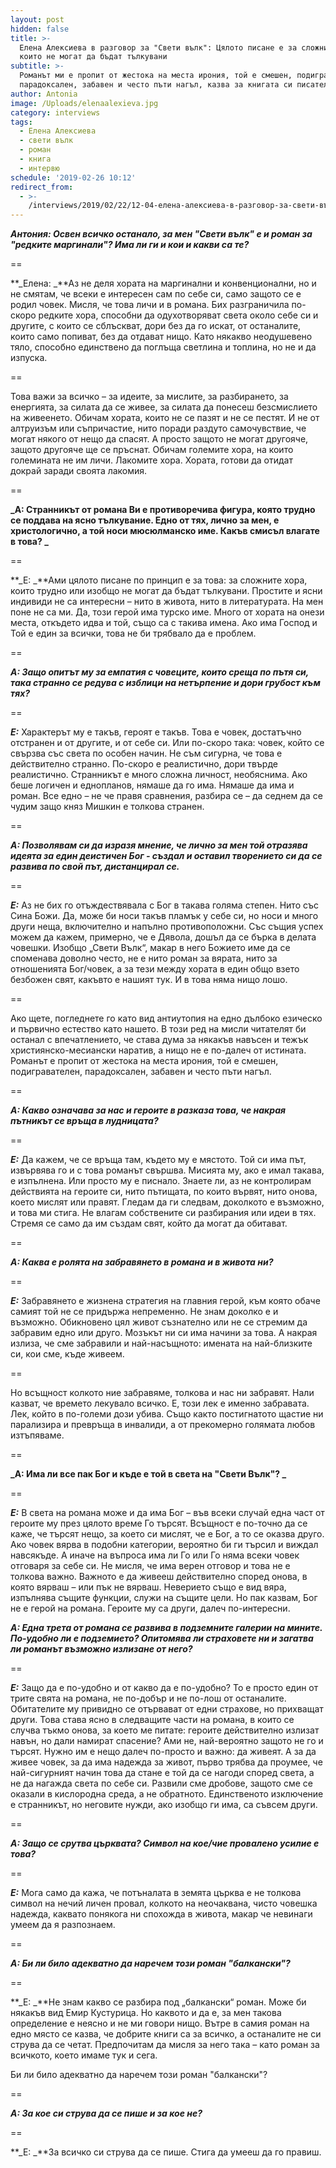 ```yaml
---
layout: post
hidden: false
title: >-
  Елена Алексиева в разговор за "Свети вълк": Цялото писане е за сложните хора,
  които не могат да бъдат тълкувани
subtitle: >-
  Романът ми е пропит от жестока на места ирония, той е смешен, подигравателен,
  парадоксален, забавен и често пъти нагъл, казва за книгата си писателката
author: Antonia
image: /Uploads/elenaalexieva.jpg
category: interviews
tags:
  - Елена Алексиева
  - свети вълк
  - роман
  - книга
  - интервю
schedule: '2019-02-26 10:12'
redirect_from:
  - >-
    /interviews/2019/02/22/12-04-елена-алексиева-в-разговор-за-свети-вълк-цялото-писане-е-за-сложните-хора-които-не-могат-да-бъдат-тълкувани
---
```

**_Антония: Освен всичко останало, за мен "Свети вълк" е и роман за "редките маргинали"? Има ли ги и кои и какви са те?_**

\==

**_Елена: _**Аз не деля хората на маргинални и конвенционални, но и не смятам, че всеки е интересен сам по себе си, само защото се е родил човек. Мисля, че това личи и в романа. Бих разграничила по-скоро редките хора, способни да одухотворяват света около себе си и другите, с които се сблъскват, дори без да го искат, от останалите, които само попиват, без да отдават нищо. Като някакво неодушевено тяло, способно единствено да поглъща светлина и топлина, но не и да изпуска. 

\==

Това важи за всичко – за идеите, за мислите, за разбирането, за енергията, за силата да се живее, за силата да понесеш безсмислието на живеенето. Обичам хората, които не се пазят и не се пестят. И не от алтруизъм или съпричастие, нито поради раздуто самочувствие, че могат някого от нещо да спасят. А просто защото не могат другояче, защото другояче ще се пръснат. Обичам големите хора, на които големината не им личи. Лакомите хора. Хората, готови да отидат докрай заради своята лакомия. 

\==

**_А: Странникът от романа Ви е противоречива фигура, която трудно се поддава на ясно тълкувание. Едно от тях, лично за мен, е христологично, а той носи мюсюлманско име. Какъв смисъл влагате в това? _**

\==

**_Е: _**Ами цялото писане по принцип е за това: за сложните хора, които трудно или изобщо не могат да бъдат тълкувани. Простите и ясни индивиди не са интересни – нито в живота, нито в литературата. На мен поне не са ми. Да, този герой има турско име. Много от хората на онези места, откъдето идва и той, също са с такива имена. Ако има Господ и Той е един за всички, това не би трябвало да е проблем. 

\==

**_А: Защо опитът му за емпатия с човеците, които среща по пътя си, така странно се редува с изблици на нетърпение и дори грубост към тях?_**

\==

**_Е:_** Характерът му е такъв, героят е такъв. Това е човек, достатъчно отстранен и от другите, и от себе си. Или по-скоро така: човек, който се свързва със света по особен начин. Не съм сигурна, че това е действително странно. По-скоро е реалистично, дори твърде реалистично. Странникът е много сложна личност, необяснима. Ако беше логичен и еднопланов, нямаше да го има. Нямаше да има и роман. Все едно – не че правя сравнения, разбира се – да седнем да се чудим защо княз Мишкин е толкова странен. 

\==

**_А: Позволявам си да изразя мнение, че лично за мен той отразява идеята за един деистичен Бог - създал и оставил творението си да се развива по свой път, дистанцирал се._**

\==

**_Е:_** Аз не бих го отъждествявала с Бог в такава голяма степен. Нито със Сина Божи. Да, може  би носи такъв пламък у себе си, но носи и много други неща, включително и напълно противоположни. Със същия успех можем да кажем, примерно, че е Дявола, дошъл да се бърка в делата човешки. Изобщо „Свети Вълк“, макар в него Божието име да се споменава доволно често, не е нито роман за вярата, нито за отношенията Бог/човек, а за тези между хората в един общо взето безбожен свят, какъвто е нашият тук. И в това няма нищо лошо. 

\==

Ако щете, погледнете го като вид антиутопия на едно дълбоко езическо и първично естество като нашето. В този ред на мисли читателят би останал с впечатлението, че става дума за някакъв навъсен и тежък християнско-месиански наратив, а нищо не е по-далеч от истината. Романът е пропит от жестока на места ирония, той е смешен, подигравателен, парадоксален, забавен и често пъти нагъл. 

\==

**_А: Какво означава за нас и героите в разказа това, че накрая пътникът се връща в лудницата?_**

\==

**_Е:_** Да кажем, че се връща там, където му е мястото. Той си има път, извървява го и с това романът свършва. Мисията му, ако е имал такава, е изпълнена. Или просто му е писнало. Знаете ли, аз не контролирам действията на героите си, нито пътищата, по които вървят, нито онова, което мислят или правят. Гледам да ги следвам, доколкото е възможно, и това ми стига. Не влагам собствените си разбирания или идеи в тях. Стремя се само да им създам свят, който да могат да обитават. 

\==

_**А: Каква е ролята на забравянето в романа и в живота ни?**_

\==

_**Е:**_ Забравянето е жизнена стратегия на главния герой, към която обаче самият той не се придържа непременно. Не знам доколко е и възможно. Обикновено цял живот съзнателно или не се стремим да забравим едно или друго. Мозъкът ни си има начини за това. А накрая излиза, че сме забравили и най-насъщното: имената на най-близките си, кои сме, къде живеем. 

\==

Но всъщност колкото ние забравяме, толкова и нас ни забравят. Нали казват, че времето лекувало всичко. Е, този лек е именно забравата. Лек, който в по-големи дози убива. Също както постигнатото щастие ни парализира и превръща в инвалиди, а от прекомерно голямата любов изтъпяваме.

\==

**_А: Има ли все пак Бог и къде е той в света на "Свети Вълк"? _**

\==

**_Е:_** В света на романа може и да има Бог – във всеки случай една част от героите му през цялото време Го търсят. Всъщност е по-точно да се каже, че търсят нещо, за което си мислят, че е Бог, а то се оказва друго. Ако човек вярва в подобни категории, вероятно би ги търсил и виждал навсякъде. А иначе на въпроса има ли Го или Го няма всеки човек отговаря за себе си. Не мисля, че има верен отговор и това не е толкова важно. Важното е да живееш действително според онова, в която вярваш – или пък не вярваш. Неверието също е вид вяра, изпълнява същите функции, служи на същите цели. Но пак казвам, Бог не е герой на романа. Героите му са други, далеч по-интересни. 

**_А: Една трета от романа се развива в подземните галерии на мините. По-удобно ли е подземието? Опитомява ли страховете ни и загатва ли романът възможно излизане от него?_**

\==

**_Е:_** Защо да е по-удобно и от какво да е по-удобно? То е просто един  от трите свята на романа, не по-добър и не по-лош от останалите. Обитателите му привидно се отървават от едни страхове, но прихващат други. Това става ясно в следващите части на романа, в които се случва тъкмо онова, за което ме питате: героите действително излизат навън, но дали намират спасение? Ами не, най-вероятно защото не го и търсят. Нужно им е нещо далеч по-просто и важно: да живеят. А за да живее човек, за да има надежда за живот, първо трябва да проумее, че най-сигурният начин това да стане е той да се нагоди според света, а не да нагажда света по себе си. Развили сме дробове, защото сме се оказали в кислородна среда, а не обратното. Единственото изключение е странникът, но неговите нужди, ако изобщо ги има, са съвсем други. 

\==

**_А: Защо се срутва църквата? Символ на кое/чие провалено усилие е това?_**

\==

**_Е:_** Мога само да кажа, че потъналата в земята църква е не толкова символ на нечий личен провал, колкото на неочаквана, чисто човешка надежда, каквато понякога ни спохожда в живота, макар че невинаги умеем да я разпознаем. 

\==

**_А: Би ли било адекватно да наречем този роман "балкански"?_**

\==

**_Е: _**Не знам какво се разбира под „балкански“ роман. Може би някакъв вид Емир Кустурица. Но каквото и да е, за мен такова определение е неясно и не ми говори нищо. Вътре в самия роман на едно място се казва, че добрите книги са за всичко, а останалите не си струва да се четат. Предпочитам да мисля за него така – като роман за всичкото, което имаме тук и сега. 

Би ли било адекватно да наречем този роман "балкански"?

\==

**_А: За кое си струва да се пише и за кое не?_**

\==

**_Е: _**За всичко си струва да се пише. Стига да умееш да го правиш.
